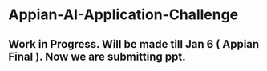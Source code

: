 # Appian-AI-Application-Challenge
## Work in Progress. Will be made till Jan 6 ( Appian Final ). Now we are submitting ppt.
